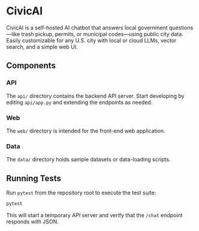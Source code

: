 # CivicAI
CivicAI is a self-hosted AI chatbot that answers local government questions—like trash pickup, permits, or municipal codes—using public city data. Easily customizable for any U.S. city with local or cloud LLMs, vector search, and a simple web UI.

## Components

### API
The `api/` directory contains the backend API server. Start developing by editing `api/app.py` and extending the endpoints as needed.

### Web
The `web/` directory is intended for the front-end web application.

### Data
The `data/` directory holds sample datasets or data-loading scripts.

## Running Tests

Run `pytest` from the repository root to execute the test suite:

```bash
pytest
```

This will start a temporary API server and verify that the `/chat` endpoint
responds with JSON.
